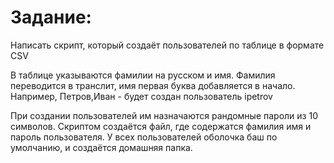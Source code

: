 # Задание:

Написать скрипт, который создаёт пользователей по таблице в формате CSV

В таблице указываются фамилии на русском и имя. Фамилия переводится в транслит, имя первая буква добавляется в начало.
Например, Петров,Иван - будет создан пользователь
ipetrov

При создании пользователей им назначаются рандомные пароли из 10 символов. Скриптом создаётся файл, где содержатся фамилия имя и пароль пользователя.
У всех пользователей оболочка баш по умолчанию, и создаётся домашняя папка.
